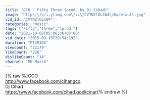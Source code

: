 ```yaml
---
title: "GCO - Fifty Three (prod. by Dj Cihad)"
image: "https:\/\/i.ytimg.com\/vi\/CVTN2lULCW4\/hqdefault.jpg"
vid_id: "CVTN2lULCW4"
categories: "Music"
tags: ["Fifty","Three","(prod."]
date: "2021-10-02T05:06:36+03:00"
vid_date: "2015-09-15T20:54:19Z"
duration: "PT3M10S"
viewcount: "22179"
likeCount: "226"
dislikeCount: "14"
channel: "MK Muzik"
---
```

{% raw %}GCO <br /><a rel="nofollow" target="blank" href="http://www.facebook.com/cihangco">http://www.facebook.com/cihangco</a><br />Dj Cihad<br /><a rel="nofollow" target="blank" href="https://www.facebook.com/cihad.goekcinar">https://www.facebook.com/cihad.goekcinar</a>{% endraw %}
